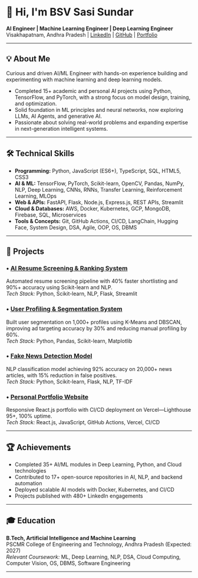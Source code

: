 # 👋 Hi, I'm BSV Sasi Sundar

**AI Engineer | Machine Learning Engineer | Deep Learning Engineer**  
Visakhapatnam, Andhra Pradesh | [LinkedIn](https://www.linkedin.com/in/sasisundar2211) | [GitHub](https://github.com/Sasisundar2211) | [Portfolio](#)

---

## 💡 About Me

Curious and driven AI/ML Engineer with hands-on experience building and experimenting with machine learning and deep learning models.  
- Completed 15+ academic and personal AI projects using Python, TensorFlow, and PyTorch, with a strong focus on model design, training, and optimization.
- Solid foundation in ML principles and neural networks, now exploring LLMs, AI Agents, and generative AI.
- Passionate about solving real-world problems and expanding expertise in next-generation intelligent systems.

---

## 🛠️ Technical Skills

- **Programming:** Python, JavaScript (ES6+), TypeScript, SQL, HTML5, CSS3
- **AI & ML:** TensorFlow, PyTorch, Scikit-learn, OpenCV, Pandas, NumPy, NLP, Deep Learning, CNNs, RNNs, Transfer Learning, Reinforcement Learning, MLOps
- **Web & APIs:** FastAPI, Flask, Node.js, Express.js, REST APIs, Streamlit
- **Cloud & Databases:** AWS, Docker, Kubernetes, GCP, MongoDB, Firebase, SQL, Microservices
- **Tools & Concepts:** Git, GitHub Actions, CI/CD, LangChain, Hugging Face, System Design, DSA, Agile, OOP, OS, DBMS

---

## 🚀 Projects

### • [AI Resume Screening & Ranking System](https://github.com/Sasisundar2211/AI-Resume_Ranking-app)
Automated resume screening pipeline with 40% faster shortlisting and 90%+ accuracy using Scikit-learn and NLP.  
*Tech Stack:* Python, Scikit-learn, NLP, Flask, Streamlit

### • [User Profiling & Segmentation System](https://github.com/Sasisundar2211/User_Profiling_Segmentation)
Built user segmentation on 1,000+ profiles using K-Means and DBSCAN, improving ad targeting accuracy by 30% and reducing manual profiling by 60%.  
*Tech Stack:* Python, Pandas, Scikit-learn, Matplotlib

### • [Fake News Detection Model](https://github.com/Sasisundar2211/Fake_News_Detection)
NLP classification model achieving 92% accuracy on 20,000+ news articles, with 15% reduction in false positives.  
*Tech Stack:* Python, Scikit-learn, Flask, NLP, TF-IDF

### • [Personal Portfolio Website](https://github.com/Sasisundar2211/PersonalPortfolio)
Responsive React.js portfolio with CI/CD deployment on Vercel—Lighthouse 95+, 100% uptime.  
*Tech Stack:* React.js, JavaScript, GitHub Actions, Vercel, CI/CD

---

## 🏆 Achievements

- Completed 35+ AI/ML modules in Deep Learning, Python, and Cloud technologies
- Contributed to 17+ open-source repositories in AI, NLP, and backend automation
- Deployed scalable AI models with Docker, Kubernetes, and CI/CD
- Projects published with 480+ LinkedIn engagements

---

## 🎓 Education

**B.Tech, Artificial Intelligence and Machine Learning**  
PSCMR College of Engineering and Technology, Andhra Pradesh (Expected: 2027)  
*Relevant Coursework:* ML, Deep Learning, NLP, DSA, Cloud Computing, Computer Vision, OS, DBMS, Software Engineering

---

<!--
Profile generated and kept current with your actual project/skills experience.
-->

